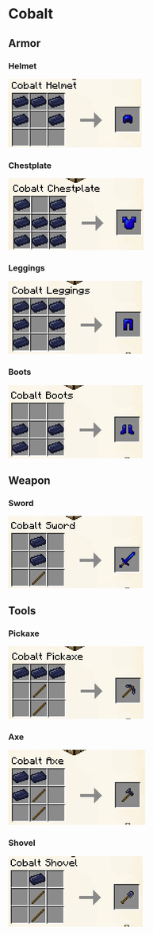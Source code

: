 # Cobalt



## Armor

### Helmet

![](<../../.gitbook/assets/image (93) (1) (1).png>)

### Chestplate

![](<../../.gitbook/assets/image (65).png>)

### Leggings

![](<../../.gitbook/assets/image (141) (1).png>)

### Boots

![](<../../.gitbook/assets/image (94) (1).png>)

## Weapon

### Sword

![](<../../.gitbook/assets/image (11) (1).png>)

## Tools

### Pickaxe

![](<../../.gitbook/assets/image (89) (1) (1) (1).png>)

### Axe

![](<../../.gitbook/assets/image (104) (1).png>)

### Shovel

![](<../../.gitbook/assets/image (45).png>)
